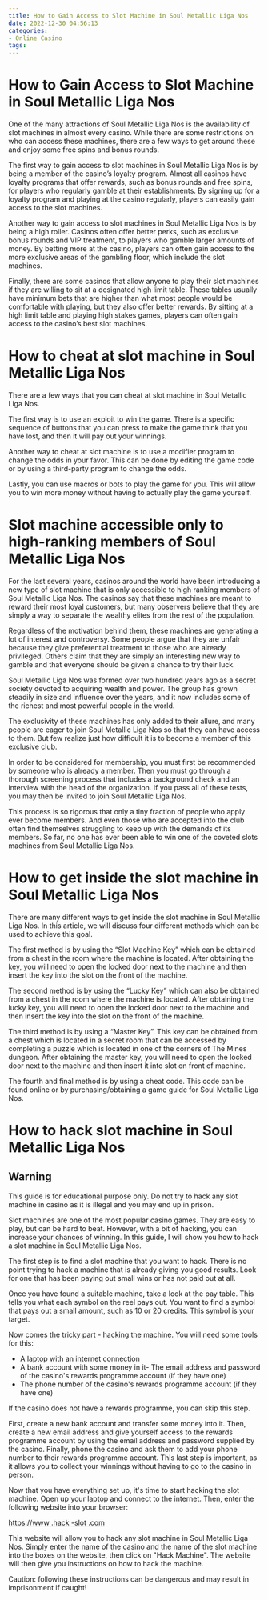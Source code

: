 ```yaml
---
title: How to Gain Access to Slot Machine in Soul Metallic Liga Nos 
date: 2022-12-30 04:56:13
categories:
- Online Casino
tags:
---
```



#  How to Gain Access to Slot Machine in Soul Metallic Liga Nos 

One of the many attractions of Soul Metallic Liga Nos is the availability of slot machines in almost every casino. While there are some restrictions on who can access these machines, there are a few ways to get around these and enjoy some free spins and bonus rounds. 

The first way to gain access to slot machines in Soul Metallic Liga Nos is by being a member of the casino’s loyalty program. Almost all casinos have loyalty programs that offer rewards, such as bonus rounds and free spins, for players who regularly gamble at their establishments. By signing up for a loyalty program and playing at the casino regularly, players can easily gain access to the slot machines. 

Another way to gain access to slot machines in Soul Metallic Liga Nos is by being a high roller. Casinos often offer better perks, such as exclusive bonus rounds and VIP treatment, to players who gamble larger amounts of money. By betting more at the casino, players can often gain access to the more exclusive areas of the gambling floor, which include the slot machines. 

Finally, there are some casinos that allow anyone to play their slot machines if they are willing to sit at a designated high limit table. These tables usually have minimum bets that are higher than what most people would be comfortable with playing, but they also offer better rewards. By sitting at a high limit table and playing high stakes games, players can often gain access to the casino’s best slot machines.

#  How to cheat at slot machine in Soul Metallic Liga Nos 

There are a few ways that you can cheat at slot machine in Soul Metallic Liga Nos. 

The first way is to use an exploit to win the game. There is a specific sequence of buttons that you can press to make the game think that you have lost, and then it will pay out your winnings. 

Another way to cheat at slot machine is to use a modifier program to change the odds in your favor. This can be done by editing the game code or by using a third-party program to change the odds. 

Lastly, you can use macros or bots to play the game for you. This will allow you to win more money without having to actually play the game yourself.

#  Slot machine accessible only to high-ranking members of Soul Metallic Liga Nos

For the last several years, casinos around the world have been introducing a new type of slot machine that is only accessible to high ranking members of Soul Metallic Liga Nos. The casinos say that these machines are meant to reward their most loyal customers, but many observers believe that they are simply a way to separate the wealthy elites from the rest of the population.

Regardless of the motivation behind them, these machines are generating a lot of interest and controversy. Some people argue that they are unfair because they give preferential treatment to those who are already privileged. Others claim that they are simply an interesting new way to gamble and that everyone should be given a chance to try their luck.

Soul Metallic Liga Nos was formed over two hundred years ago as a secret society devoted to acquiring wealth and power. The group has grown steadily in size and influence over the years, and it now includes some of the richest and most powerful people in the world.

The exclusivity of these machines has only added to their allure, and many people are eager to join Soul Metallic Liga Nos so that they can have access to them. But few realize just how difficult it is to become a member of this exclusive club.

In order to be considered for membership, you must first be recommended by someone who is already a member. Then you must go through a thorough screening process that includes a background check and an interview with the head of the organization. If you pass all of these tests, you may then be invited to join Soul Metallic Liga Nos.

This process is so rigorous that only a tiny fraction of people who apply ever become members. And even those who are accepted into the club often find themselves struggling to keep up with the demands of its members. So far, no one has ever been able to win one of the coveted slots machines from Soul Metallic Liga Nos.

#  How to get inside the slot machine in Soul Metallic Liga Nos 

There are many different ways to get inside the slot machine in Soul Metallic Liga Nos. In this article, we will discuss four different methods which can be used to achieve this goal.

The first method is by using the “Slot Machine Key” which can be obtained from a chest in the room where the machine is located. After obtaining the key, you will need to open the locked door next to the machine and then insert the key into the slot on the front of the machine.

The second method is by using the “Lucky Key” which can also be obtained from a chest in the room where the machine is located. After obtaining the lucky key, you will need to open the locked door next to the machine and then insert the key into the slot on the front of the machine.

The third method is by using a “Master Key”. This key can be obtained from a chest which is located in a secret room that can be accessed by completing a puzzle which is located in one of the corners of The Mines dungeon. After obtaining the master key, you will need to open the locked door next to the machine and then insert it into slot on front of machine.

The fourth and final method is by using a cheat code. This code can be found online or by purchasing/obtaining a game guide for Soul Metallic Liga Nos.

#  How to hack slot machine in Soul Metallic Liga Nos

## Warning

This guide is for educational purpose only. Do not try to hack any slot machine in casino as it is illegal and you may end up in prison.

Slot machines are one of the most popular casino games. They are easy to play, but can be hard to beat. However, with a bit of hacking, you can increase your chances of winning. In this guide, I will show you how to hack a slot machine in Soul Metallic Liga Nos.

The first step is to find a slot machine that you want to hack. There is no point trying to hack a machine that is already giving you good results. Look for one that has been paying out small wins or has not paid out at all.

Once you have found a suitable machine, take a look at the pay table. This tells you what each symbol on the reel pays out. You want to find a symbol that pays out a small amount, such as 10 or 20 credits. This symbol is your target.

Now comes the tricky part - hacking the machine. You will need some tools for this:

- A laptop with an internet connection
- A bank account with some money in it- The email address and password of the casino's rewards programme account (if they have one)
- The phone number of the casino's rewards programme account (if they have one)

If the casino does not have a rewards programme, you can skip this step.

First, create a new bank account and transfer some money into it. Then, create a new email address and give yourself access to the rewards programme account by using the email address and password supplied by the casino. Finally, phone the casino and ask them to add your phone number to their rewards programme account. This last step is important, as it allows you to collect your winnings without having to go to the casino in person.


Now that you have everything set up, it's time to start hacking the slot machine. Open up your laptop and connect to the internet. Then, enter the following website into your browser:



 <a href="https://www .hack -slot .com">https://www .hack -slot .com</a>



  This website will allow you to hack any slot machine in Soul Metallic Liga Nos. Simply enter the name of the casino and the name of the slot machine into the boxes on the website, then click on "Hack Machine". The website will then give you instructions on how to hack the machine.



 Caution: following these instructions can be dangerous and may result in imprisonment if caught!